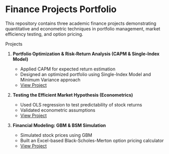 # Finance Projects Portfolio

This repository contains three academic finance projects demonstrating quantitative and econometric techniques in portfolio management, market efficiency testing, and option pricing.

Projects

1. **Portfolio Optimization & Risk-Return Analysis (CAPM & Single-Index Model)**
   - Applied CAPM for expected return estimation
   - Designed an optimized portfolio using Single-Index Model and Minimum Variance approach
   - [View Project](portfolio-optimization/README.md)


2. **Testing the Efficient Market Hypothesis (Econometrics)**
   - Used OLS regression to test predictability of stock returns
   - Validated econometric assumptions
   - [View Project](Efficient-Market-Hypothesis-EMH-Test)

3. **Financial Modeling: GBM & BSM Simulation**
   - Simulated stock prices using GBM
   - Built an Excel-based Black-Scholes-Merton option pricing calculator
   - [View Project](GBM-BSM-Financial-Modeling)

